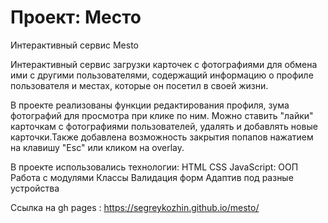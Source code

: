 # Проект: Место

Интерактивный сервис Mesto

Интерактивный сервис загрузки карточек с фотографиями для обмена ими с другими пользователями, содержащий информацию о профиле пользователя и местах, которые он посетил в своей жизни.

В проекте реализованы функции редактирования профиля, зума фотографий для просмотра при клике по ним. Можно ставить "лайки" карточкам с фотографиями пользователей, удалять и добавлять новые карточки.Также добавлена возможность закрытия попапов нажатием на клавишу "Esc" или кликом на overlay.

В проекте использовались технологии:
HTML
CSS
JavaScript:
ООП
Работа с модулями
Классы
Валидация форм
Адаптив под разные устройства

Ссылка на gh pages : https://segreykozhin.github.io/mesto/

